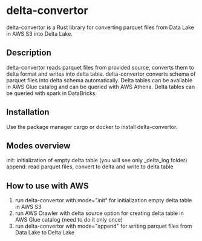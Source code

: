 # delta-convertor
delta-convertor is a Rust library for converting parquet files from Data Lake in AWS S3 into Delta Lake.

## Description
delta-convertor reads parquet files from provided source, converts them to delta format and writes into delta table.
delta-convertor converts schema of parquet files into delta schema automatically. 
Delta tables can be available in AWS Glue catalog and can be queried with AWS Athena.
Delta tables can be queried with spark in DataBricks. 

## Installation
Use the package manager cargo or docker to install delta-convertor.

## Modes overview
init: initialization of empty delta table (you will see only _delta_log folder)
append: read parquet files, convert to delta and write to delta table

## How to use with AWS
1) run delta-convertor with mode="init" for initialization empty delta table in AWS S3
2) run AWS Crawler with delta source option for creating delta table in AWS Glue catalog (need to do it only once)
3) run delta-convertor with mode="append" for writing parquet files from Data Lake to Delta Lake